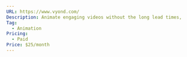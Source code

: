 ```yaml
---
URL: https://www.vyond.com/
Description: Animate engaging videos without the long lead times,
Tag:
  - Animation
Pricing:
  - Paid
Price: $25/month
---
```

